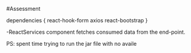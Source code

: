 #Assessment

dependencies {
    react-hook-form
    axios
    react-bootstrap
}

-ReactServices component fetches consumed data from the end-point.

PS: spent time trying to run the jar file with no availe

